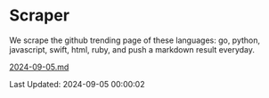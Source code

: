 # Scraper

We scrape the github trending page of these languages: go, python, javascript, swift, html, ruby, and push a markdown result everyday.

[2024-09-05.md](https://github.com/henson/Scraper/blob/master/2024-09-05.md)

Last Updated: 2024-09-05 00:00:02